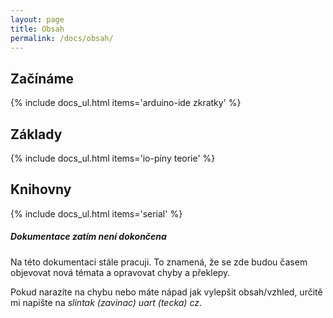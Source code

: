 ```yaml
---
layout: page
title: Obsah
permalink: /docs/obsah/
---
```


## Začínáme
{% include docs_ul.html items='arduino-ide zkratky' %}

## Základy
{% include docs_ul.html items='io-piny teorie' %}

## Knihovny
{% include docs_ul.html items='serial' %}

<div class="note info">
  <h5>Dokumentace zatím není dokončena</h5>
  <p>Na této dokumentaci stále pracuji. To znamená, že se zde budou časem objevovat nová témata a opravovat chyby a překlepy.</p>
  <p>Pokud narazíte na chybu nebo máte nápad jak vylepšit obsah/vzhled, určitě mi napište na <em>slintak (zavinac) uart (tecka) cz</em>.</p>
</div>
